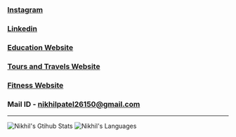 ### <a href="https://www.instagram.com/niikhilpatel" target="_blank">Instagram</a>
### <a href="https://www.linkedin.com/in/niikhilpatel/" target="_blank">Linkedin</a>
### <a href="https://niikhilpatel.github.io/Education-Website/" target="_blank">Education Website</a>
### <a href="https://niikhilpatel.github.io/Tours-and-Travels-Website/" target="_blank">Tours and Travels Website</a>
### <a href="https://niikhilpatel.github.io/tri-fitness/" target="_blank">Fitness Website</a>
### Mail ID - nikhilpatel26150@gmail.com
<hr>

![Nikhil's Gtihub Stats](https://github-readme-stats.vercel.app/api?username=niikhilpatel&show_icons=true&theme=radical)
![Nikhil's Languages](https://github-readme-stats.vercel.app/api/top-langs/?username=niikhilpatel&show_icons=true&theme=radical)
